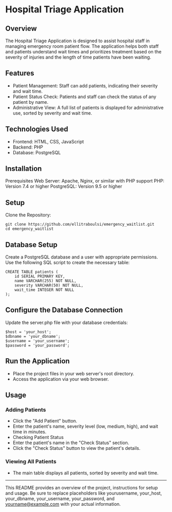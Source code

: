 # Hospital Triage Application

## Overview
The Hospital Triage Application is designed to assist hospital staff in managing emergency room patient flow. The application helps both staff and patients understand wait times and prioritizes treatment based on the severity of injuries and the length of time patients have been waiting.

## Features
- Patient Management: Staff can add patients, indicating their severity and wait time.
- Patient Status Check: Patients and staff can check the status of any patient by name.
- Administrative View: A full list of patients is displayed for administrative use, sorted by severity and wait time.

## Technologies Used
- Frontend: HTML, CSS, JavaScript
- Backend: PHP
- Database: PostgreSQL

## Installation
Prerequisites
Web Server: Apache, Nginx, or similar with PHP support
PHP: Version 7.4 or higher
PostgreSQL: Version 9.5 or higher

## Setup
Clone the Repository: 
```
git clone https://github.com/ellitraboulsi/emergency_waitlist.git
cd emergency_waitlist
```

## Database Setup
Create a PostgreSQL database and a user with appropriate permissions.
Use the following SQL script to create the necessary table:

```
CREATE TABLE patients (
    id SERIAL PRIMARY KEY,
    name VARCHAR(255) NOT NULL,
    severity VARCHAR(50) NOT NULL,
    wait_time INTEGER NOT NULL
);
```

## Configure the Database Connection
Update the server.php file with your database credentials:
```
$host = 'your_host';
$dbname = 'your_dbname';
$username = 'your_username';
$password = 'your_password';
```

## Run the Application
- Place the project files in your web server's root directory.
- Access the application via your web browser.

## Usage
### Adding Patients
- Click the "Add Patient" button.
- Enter the patient's name, severity level (low, medium, high), and wait time in minutes.
- Checking Patient Status
- Enter the patient's name in the "Check Status" section.
- Click the "Check Status" button to view the patient's details.
  
### Viewing All Patients
- The main table displays all patients, sorted by severity and wait time.


_______________________________________________

This README provides an overview of the project, instructions for setup and usage. Be sure to replace placeholders like yourusername, your_host, your_dbname, your_username, your_password, and yourname@example.com with your actual information.
